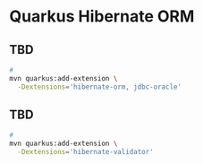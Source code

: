 # Quarkus Hibernate ORM

## TBD

```sh
#
mvn quarkus:add-extension \
  -Dextensions='hibernate-orm, jdbc-oracle'
```

## TBD

```sh
#
mvn quarkus:add-extension \
  -Dextensions='hibernate-validator'
```
